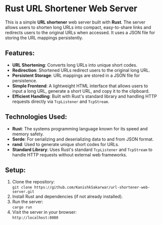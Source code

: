 # Rust URL Shortener Web Server

This is a simple **URL shortener** web server built with **Rust**. The server allows users to shorten long URLs into compact, easy-to-share links and redirects users to the original URLs when accessed. It uses a JSON file for storing the URL mappings persistently.

## Features:
- **URL Shortening**: Converts long URLs into unique short codes.
- **Redirection**: Shortened URLs redirect users to the original long URL.
- **Persistent Storage**: URL mappings are stored in a JSON file for persistence.
- **Simple Frontend**: A lightweight HTML interface that allows users to input a long URL, generate a short URL, and copy it to the clipboard.
- **Efficient Handling**: Built with Rust's standard library and handling HTTP requests directly via `TcpListener` and `TcpStream`.

## Technologies Used:
- **Rust**: The systems programming language known for its speed and memory safety.
- **Serde**: For serializing and deserializing data to and from JSON format.
- **rand**: Used to generate unique short codes for URLs.
- **Standard Library**: Uses Rust's standard `TcpListener` and `TcpStream` to handle HTTP requests without external web frameworks.

## Setup:
1. Clone the repository:  
   `git clone https://github.com/KanishkSakarwar/url-shortener-web-server.git`
2. Install Rust and dependencies (if not already installed).
3. Run the server:  
   `cargo run`
4. Visit the server in your browser:  
   `http://localhost:8080`
